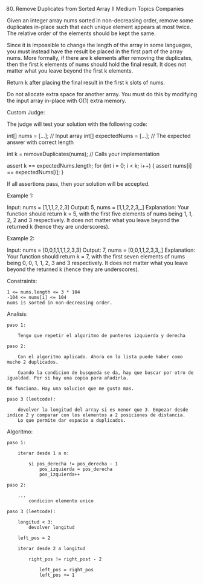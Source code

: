 80. Remove Duplicates from Sorted Array II
Medium
Topics
Companies

Given an integer array nums sorted in non-decreasing order, remove some duplicates in-place such that each unique element appears at most twice. The relative order of the elements should be kept the same.

Since it is impossible to change the length of the array in some languages, you must instead have the result be placed in the first part of the array nums. More formally, if there are k elements after removing the duplicates, then the first k elements of nums should hold the final result. It does not matter what you leave beyond the first k elements.

Return k after placing the final result in the first k slots of nums.

Do not allocate extra space for another array. You must do this by modifying the input array in-place with O(1) extra memory.

Custom Judge:

The judge will test your solution with the following code:

int[] nums = [...]; // Input array
int[] expectedNums = [...]; // The expected answer with correct length

int k = removeDuplicates(nums); // Calls your implementation

assert k == expectedNums.length;
for (int i = 0; i < k; i++) {
    assert nums[i] == expectedNums[i];
}

If all assertions pass, then your solution will be accepted.

 

Example 1:

Input: nums = [1,1,1,2,2,3]
Output: 5, nums = [1,1,2,2,3,_]
Explanation: Your function should return k = 5, with the first five elements of nums being 1, 1, 2, 2 and 3 respectively.
It does not matter what you leave beyond the returned k (hence they are underscores).

Example 2:

Input: nums = [0,0,1,1,1,1,2,3,3]
Output: 7, nums = [0,0,1,1,2,3,3,_,_]
Explanation: Your function should return k = 7, with the first seven elements of nums being 0, 0, 1, 1, 2, 3 and 3 respectively.
It does not matter what you leave beyond the returned k (hence they are underscores).

 

Constraints:

    1 <= nums.length <= 3 * 104
    -104 <= nums[i] <= 104
    nums is sorted in non-decreasing order.

Analisis:

    paso 1:

        Tengo que repetir el algoritmo de punteros izquierda y derecha

    paso 2:

        Con el algoritmo aplicado. Ahora en la lista puede haber como mucho 2 duplicados.

        Cuando la condicion de busqueda se da, hay que buscar por otro de igualdad. Por si hay una copia para añadirla.

    OK funciona. Hay una solucion que me gusta mas.

    paso 3 (leetcode):

        devolver la longitud del array si es menor que 3. Empezar desde indice 2 y comparar con los elementos a 2 posiciones de distancia.
        Lo que permite dar espacio a duplicados.

Algoritmo:

    paso 1:

        iterar desde 1 a n:

            si pos_derecha != pos_derecha - 1
                pos_izquierda = pos_derecha
                pos_izquierda++

    paso 2:

        ...
            condicion elemento unico

    paso 3 (leetcode):

        longitud < 3:
            devolver longitud

        left_pos = 2

        iterar desde 2 a longitud

            right_pos != right_post - 2

                left_pos = right_pos
                left_pos += 1